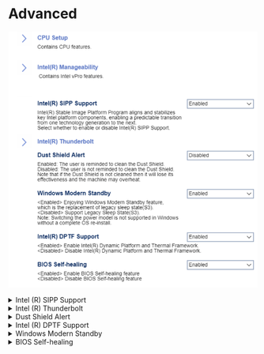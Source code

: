 # Advanced #

![](./img/thinkcentre_advanced.png)

<details><summary>Intel (R) SIPP Support</summary>

Intel (R) Stable Image Platform Program aligns and stabilizes key Intel platform components, enabling a predictable transition from one technology generation to the next.

Options:

1. **Enabled** - Default.
2. Disabled - disables SIPP.

| WMI Setting name | Values | Locked by SVP |
|:---|:---|:---|
| IntelSIPPSupport | Disabled, Enabled | yes |


</details>

<details><summary>Intel (R) Thunderbolt</summary>

Options:

1.  **Disabled** - Default.
2.  Enabled.

<!-- NO WMI -->


</details>


<details><summary>Dust Shield Alert</summary>

The user is reminded to clean the Dust Shield.

Options:

1.  **Enabled** - Default.
1.  Disabled - disables the Dust Shield alert.

| WMI Setting name | Values | Locked by SVP |
|:---|:---|:---|
| DustShieldAlert | Disabled, Enabled | yes |

!> If the Dust Shield is not cleaned, it will lose its effectiveness and the machine may overheat.


</details>


<details><summary>Intel (R) DPTF Support</summary>

Intel (R) Dynamic Platform and Thermal Framework (DPTF).

IDPTF is a power and thermal management solution, used to resolve fan noise, overheating, and performance-related issues of the system.

Options:

1.  **Enabled** - Default.
2.  Disabled - disables DPTF.

| WMI Setting name | Values | Locked by SVP |
|:---|:---|:---|
| IntelDPTFSupport | Disabled, Enabled | yes |


</details>

<details><summary>Windows Modern Standby</summary>

[Windows Modern Standby](https://docs.microsoft.com/en-us/windows-hardware/design/device-experiences/modern-standby) is the replacement for the legacy Sleep state.

Options:

1. **Enabled** - Default.
2. Disabled - disables Windows Modern Standby.

<!-- NO WMI-->

<!-- MODEL: NOT M70s-->


</details>

<details><summary>BIOS Self-healing</summary>

Allows the BIOS to automatically attempt to recover a corrupted BIOS without needing a recovery file on external media.

Options:

1.  **Enabled** - Default.
2.  Disabled.

| WMI Setting name | Values | Locked by SVP |
|:---|:---|:---|
| BIOSSelfHealing  |  | no |


</details>
